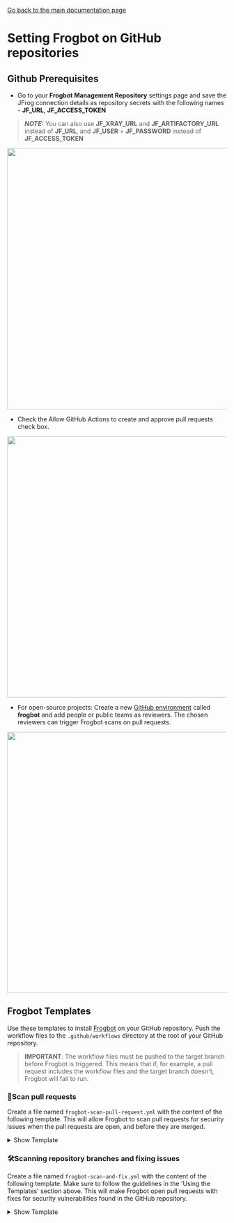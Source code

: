 [Go back to the main documentation page](https://github.com/jfrog/frogbot)

# Setting Frogbot on GitHub repositories

## Github Prerequisites

   - Go to your **Frogbot Management Repository** settings page and save the JFrog connection details as repository secrets with the following names - **JF_URL**, **JF_ACCESS_TOKEN**

   > **_NOTE:_** You can also use **JF_XRAY_URL** and **JF_ARTIFACTORY_URL** instead of **JF_URL**,
   > and **JF_USER** + **JF_PASSWORD** instead of **JF_ACCESS_TOKEN**

   <img src="../images/github-repository-secrets.png" width="600">

   - Check the Allow GitHub Actions to create and approve pull requests check box.

   <img src="../images/github-pr-permissions.png" width="600">

   - For open-source projects: Create a new [GitHub environment](https://docs.github.com/en/actions/deployment/targeting-different-environments/using-environments-for-deployment#creating-an-environment)
   called **frogbot** and add people or public teams as reviewers. The chosen reviewers can trigger Frogbot scans on pull requests.

   <img src="../images/github-environment.png" width="600">

## Frogbot Templates

Use these templates to install [Frogbot](https://github.com/jfrog/frogbot/blob/master/README.md#frogbot) on your GitHub repository.
Push the workflow files to the `.github/workflows` directory at the root of your GitHub repository.

> **IMPORTANT**: The workflow files must be pushed to the target branch before Frogbot is triggered. This means that if, for example, a pull request includes the workflow files and the target branch doesn't, Frogbot will fail to run.

### 🔎Scan pull requests

Create a file named `frogbot-scan-pull-request.yml` with the content of the following template.
This will allow Frogbot to scan pull requests for security issues when the pull requests are open, and before they are merged.

<details>
  <summary>Show Template</summary>

```yaml
name: "Frogbot Scan Pull Request"
on:
  pull_request_target:
    types: [opened, synchronize]
permissions:
  pull-requests: write
  contents: read
jobs:
  scan-pull-request:
    runs-on: ubuntu-latest
    # A pull request needs to be approved before Frogbot scans it. Any GitHub user who is associated with the
    # "frogbot" GitHub environment can approve the pull request to be scanned.
    environment: frogbot
    steps:
      - uses: jfrog/frogbot@v2
        env:
          # [Mandatory]
          # JFrog platform URL
          JF_URL: ${{ secrets.JF_URL }}

          # [Mandatory if JF_USER and JF_PASSWORD are not provided]
          # JFrog access token with 'read' permissions on Xray service
          JF_ACCESS_TOKEN: ${{ secrets.JF_ACCESS_TOKEN }}

          # [Mandatory if JF_ACCESS_TOKEN is not provided]
          # JFrog username with 'read' permissions for Xray. Must be provided with JF_PASSWORD
          # JF_USER: ${{ secrets.JF_USER }}

          # [Mandatory if JF_ACCESS_TOKEN is not provided]
          # JFrog password. Must be provided with JF_USER
          # JF_PASSWORD: ${{ secrets.JF_PASSWORD }}

          # [Mandatory]
          # The GitHub token is automatically generated for the job
          JF_GIT_TOKEN: ${{ secrets.GITHUB_TOKEN }}

          # [Optional, default: https://api.github.com]
          # API endpoint to GitHub
          # JF_GIT_API_ENDPOINT: https://github.example.com

          # [Optional]
          # By default, the Frogbot workflows download the Frogbot executable as well as other tools
          # needed from https://releases.jfrog.io
          # If the machine that runs Frogbot has no access to the internet, follow these steps to allow the
          # executable to be downloaded from an Artifactory instance, which the machine has access to:
          #
          # 1. Login to the Artifactory UI, with a user who has admin credentials.
          # 2. Create a Remote Repository with the following properties set.
          #    Under the 'Basic' tab:
          #       Package Type: Generic
          #       URL: https://releases.jfrog.io
          #    Under the 'Advanced' tab:
          #       Uncheck the 'Store Artifacts Locally' option
          # 3. Set the value of the 'JF_RELEASES_REPO' variable with the Repository Key you created.
          # JF_RELEASES_REPO: ""

          ##########################################################################
          ##   If your project uses a 'frogbot-config.yml' file, you can define   ##
          ##   the following variables inside the file, instead of here.          ##
          ##########################################################################

          # [Mandatory if the two conditions below are met]
          # 1. The project uses yarn 2, NuGet or .NET Core to download its dependencies
          # 2. The `installCommand` variable isn't set in your frogbot-config.yml file.
          #
          # The command that installs the project dependencies (e.g "nuget restore")
          # JF_INSTALL_DEPS_CMD: ""

          # [Optional, default: "."]
          # Relative path to the root of the project in the Git repository
          # JF_WORKING_DIR: path/to/project/dir

          # [Optional]
          # Xray Watches. Learn more about them here: https://www.jfrog.com/confluence/display/JFROG/Configuring+Xray+Watches
          # JF_WATCHES: <watch-1>,<watch-2>...<watch-n>

          # [Optional]
          # JFrog project. Learn more about it here: https://www.jfrog.com/confluence/display/JFROG/Projects
          # JF_PROJECT: <project-key>

          # [Optional, default: "FALSE"]
          # Displays all existing vulnerabilities, including the ones that were added by the pull request.
          # JF_INCLUDE_ALL_VULNERABILITIES: "TRUE"

          # [Optional, default: "TRUE"]
          # Fails the Frogbot task if any security issue is found.
          # JF_FAIL: "FALSE"

          # [Optional]
          # Frogbot will download the project dependencies if they're not cached locally. To download the
          # dependencies from a virtual repository in Artifactory, set the name of the repository. There's no
          # need to set this value, if it is set in the frogbot-config.yml file.
          # JF_DEPS_REPO: ""

          # [Optional, Default: "FALSE"]
          # If TRUE, Frogbot creates a single pull request with all the fixes.
          # If false, Frogbot creates a separate pull request for each fix.
          # JF_GIT_AGGREGATE_FIXES: "FALSE"

          # [Optional, Default: "FALSE"]
          # Handle vulnerabilities with fix versions only
          # JF_FIXABLE_ONLY: "TRUE"

          # [Optional]
          # Set the minimum severity for vulnerabilities that should be fixed and commented on in pull requests
          # The following values are accepted: Low, Medium, High or Critical
          # JF_MIN_SEVERITY: ""
```

</details>

### 🛠️Scanning repository branches and fixing issues

Create a file named `frogbot-scan-and-fix.yml` with the content of the following template.
Make sure to follow the guidelines in the 'Using the Templates' section above.
This will make Frogbot open pull requests with fixes for security vulnerabilities found in the GitHub repository.

<details>
  <summary>Show Template</summary>

```yaml
name: "Frogbot Scan and Fix"
on:
  workflow_dispatch:
  schedule:
    # The repository will be scanned once a day at 00:00 GMT.
    - cron: "0 0 * * *"
permissions:
  contents: write
  pull-requests: write
  security-events: write
jobs:
  create-fix-pull-requests:
    runs-on: ubuntu-latest
    strategy:
      matrix:
        # The repository scanning will be triggered periodically on the following branches.
        branch: [ "dev" ]
    steps:
      - uses: actions/checkout@v3
        with:
          ref: ${{ matrix.branch }}

      - uses: jfrog/frogbot@v2
        env:
          # [Mandatory]
          # JFrog platform URL
          JF_URL: ${{ secrets.JF_URL }}

          # [Mandatory if JF_USER and JF_PASSWORD are not provided]
          # JFrog access token with 'read' permissions on Xray service
          JF_ACCESS_TOKEN: ${{ secrets.JF_ACCESS_TOKEN }}

          # [Mandatory if JF_ACCESS_TOKEN is not provided]
          # JFrog username with 'read' permissions for Xray. Must be provided with JF_PASSWORD
          # JF_USER: ${{ secrets.JF_USER }}

          # [Mandatory if JF_ACCESS_TOKEN is not provided]
          # JFrog password. Must be provided with JF_USER
          # JF_PASSWORD: ${{ secrets.JF_PASSWORD }}

          # [Mandatory]
          # The GitHub token automatically generated for the job
          JF_GIT_TOKEN: ${{ secrets.GITHUB_TOKEN }}

          # [Optional, default: https://api.github.com]
          # API endpoint to GitHub
          # JF_GIT_API_ENDPOINT: https://github.example.com

          # [Optional]
          # By default, the Frogbot workflows download the Frogbot executable as well as other tools
          # needed from https://releases.jfrog.io
          # If the machine that runs Frogbot has no access to the internet, follow these steps to allow the
          # executable to be downloaded from an Artifactory instance, which the machine has access to:
          #
          # 1. Login to the Artifactory UI, with a user which has admin credentials.
          # 2. Create a Remote Repository with the following properties set.
          #    Under the 'Basic' tab:
          #       Package Type: Generic
          #       URL: https://releases.jfrog.io
          #    Under the 'Advanced' tab:
          #       Uncheck the 'Store Artifacts Locally' option
          # 3. Set the value of the 'JF_RELEASES_REPO' variable with the Repository Key you created.
          # JF_RELEASES_REPO: ""

          ##########################################################################
          ##   If your project uses a 'frogbot-config.yml' file, you can define   ##
          ##   the following variables inside the file, instead of here.          ##
          ##########################################################################

          # [Optional, default: "."]
          # Relative path to the root of the project in the Git repository
          # JF_WORKING_DIR: path/to/project/dir

          # [Optional]
          # Xray Watches. Learn more about them here: https://www.jfrog.com/confluence/display/JFROG/Configuring+Xray+Watches
          # JF_WATCHES: <watch-1>,<watch-2>...<watch-n>

          # [Optional]
          # JFrog project. Learn more about it here: https://www.jfrog.com/confluence/display/JFROG/Projects
          # JF_PROJECT: <project-key>

          # [Optional, default: "TRUE"]
          # Fails the Frogbot task if any security issue is found.
          # JF_FAIL: "FALSE"

          # [Optional]
          # Frogbot will download the project dependencies, if they're not cached locally. To download the
          # dependencies from a virtual repository in Artifactory, set the name of the repository. There's no
          # need to set this value, if it is set in the frogbot-config.yml file.
          # JF_DEPS_REPO: ""

          # [Optional]
          # Template for the branch name generated by Frogbot when creating pull requests with fixes.
          # The template must include ${BRANCH_NAME_HASH}, to ensure that the generated branch name is unique.
          # The template can optionally include the ${IMPACTED_PACKAGE} and ${FIX_VERSION} variables.
          # JF_BRANCH_NAME_TEMPLATE: "frogbot-${IMPACTED_PACKAGE}-${BRANCH_NAME_HASH}"

          # [Optional]
          # Template for the commit message generated by Frogbot when creating pull requests with fixes
          # The template can optionally include the ${IMPACTED_PACKAGE} and ${FIX_VERSION} variables.
          # JF_COMMIT_MESSAGE_TEMPLATE: "Upgrade ${IMPACTED_PACKAGE} to ${FIX_VERSION}"

          # [Optional]
          # Template for the pull request title generated by Frogbot when creating pull requests with fixes.
          # The template can optionally include the ${IMPACTED_PACKAGE} and ${FIX_VERSION} variables.
          # JF_PULL_REQUEST_TITLE_TEMPLATE: "[🐸 Frogbot] Upgrade ${IMPACTED_PACKAGE} to ${FIX_VERSION}"

          # [Optional, Default: "FALSE"]
          # If TRUE, Frogbot creates a single pull request with all the fixes.
          # If FALSE, Frogbot creates a separate pull request for each fix.
          # JF_GIT_AGGREGATE_FIXES: "FALSE"

          # [Optional, Default: "FALSE"]
          # Handle vulnerabilities with fix versions only
          # JF_FIXABLE_ONLY: "TRUE"

          # [Optional]
          # Set the minimum severity for vulnerabilities that should be fixed and commented on in pull requests
          # The following values are accepted: Low, Medium, High or Critical
          # JF_MIN_SEVERITY: ""

          # [Optional, Default: eco-system+frogbot@jfrog.com]
          # Set the email of the commit author
          # JF_GIT_EMAIL_AUTHOR: ""

```
</details>